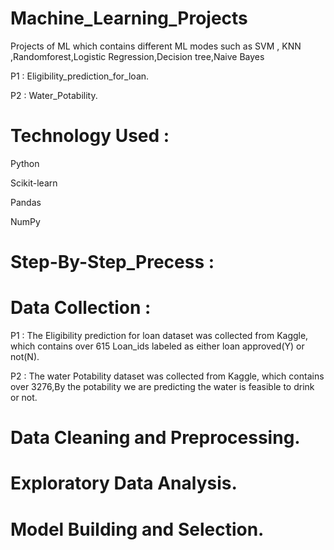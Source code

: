 # Machine_Learning_Projects
Projects of ML which contains different ML modes such as SVM , KNN ,Randomforest,Logistic Regression,Decision tree,Naive Bayes

 P1 : Eligibility_prediction_for_loan.
 
 P2 : Water_Potability. 
# Technology Used :
Python

Scikit-learn

Pandas

NumPy

# Step-By-Step_Precess :
# Data Collection :
P1 : The Eligibility prediction for loan dataset was collected from Kaggle, which contains over 615 Loan_ids labeled as either loan approved(Y) or not(N).

P2 : The water Potability dataset was collected from Kaggle, which contains over 3276,By the potability we  are predicting the water is feasible to drink or not.

# Data Cleaning and Preprocessing.
# Exploratory Data Analysis.
# Model Building and Selection.

